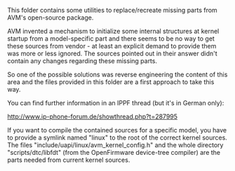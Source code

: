 This folder contains some utilities to replace/recreate missing parts from AVM's open-source package.

AVM invented a mechanism to initialize some internal structures at kernel startup from a model-specific part and there seems to be 
no way to get these sources from vendor - at least an explicit demand to provide them was more or less ignored. The sources pointed
out in their answer didn't contain any changes regarding these missing parts.

So one of the possible solutions was reverse engineering the content of this area and the files provided in this folder are a first
approach to take this way.

You can find further information in an IPPF thread (but it's in German only):

http://www.ip-phone-forum.de/showthread.php?t=287995

If you want to compile the contained sources for a specific model, you have to provide a symlink named "linux" to the root of the
correct kernel sources. The files "include/uapi/linux/avm_kernel_config.h" and the whole directory "scripts/dtc/libfdt" (from the
OpenFirmware device-tree compiler) are the parts needed from current kernel sources.